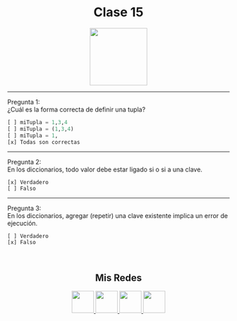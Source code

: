 <h1 align="center">Clase 15</h1>

<p align="center">
<img height=130px src="https://i.ibb.co/BL0pJF8/Polo.png"/>
</p>

-----------------------------------------------------------

Pregunta 1: <br>
¿Cuál es la forma correcta de definir una tupla?
```python
[ ] miTupla = 1,3,4
[ ] miTupla = (1,3,4)
[ ] miTupla = 1,
[x] Todas son correctas
```
-----------------------------------------------------------
Pregunta 2: <br>
En los diccionarios, todo valor debe estar ligado si o si a una clave.
```
[x] Verdadero
[ ] Falso
```
-----------------------------------------------------------
Pregunta 3: <br>
En los diccionarios, agregar (repetir) una clave existente implica un error de ejecución.
```
[ ] Verdadero
[x] Falso
```

<br>
<center>

<h2 align="center"> Mis Redes </h2>
<p  align="center">
<a href="https://www.linkedin.com/in/duboisfacu/" target="_blank">
  <img src="https://i.ibb.co/7VZQrXx/link.png" height=50px>
</a>
<a href="https://www.instagram.com/duboisfacu/" target="_blank">
  <img src="https://i.ibb.co/stNqbkw/ig.png" height=50px>
</a>
<a href="https://www.reddit.com/user/duboisfacu" target="_blank">
<img src="https://i.ibb.co/4T7YM0V/reddit.png" height=50px>
</a>
<a href="https://twitter.com/duboisfacu" target="_blank">
<img src="https://i.ibb.co/PxrxjS2/twitter.png" height=50px>
</a>
  </p>
</center>
